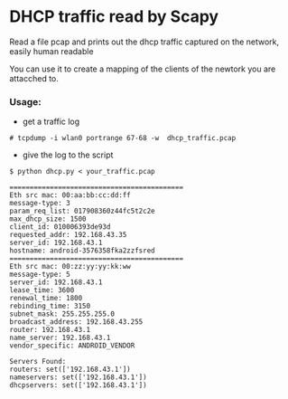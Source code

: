 # DHCP traffic read by Scapy 


Read a  file pcap and prints out the dhcp traffic captured on the network,
easily human readable 


You can use it to create  a mapping of the clients of the newtork 
you are attacched to. 


###  Usage: ###


- get a traffic log

```
# tcpdump -i wlan0 portrange 67-68 -w  dhcp_traffic.pcap
```

- give the log to the script

```
$ python dhcp.py < your_traffic.pcap
```


```
===========================================
Eth src mac: 00:aa:bb:cc:dd:ff
message-type: 3
param_req_list: 017908360z44fc5t2c2e
max_dhcp_size: 1500
client_id: 010006393de93d
requested_addr: 192.168.43.35
server_id: 192.168.43.1
hostname: android-3576358fka2zzfsred
===========================================
Eth src mac: 00:zz:yy:yy:kk:ww
message-type: 5
server_id: 192.168.43.1
lease_time: 3600
renewal_time: 1800
rebinding_time: 3150
subnet_mask: 255.255.255.0
broadcast_address: 192.168.43.255
router: 192.168.43.1
name_server: 192.168.43.1
vendor_specific: ANDROID_VENDOR

Servers Found:
routers: set(['192.168.43.1'])
nameservers: set(['192.168.43.1']) 
dhcpservers: set(['192.168.43.1'])

```
